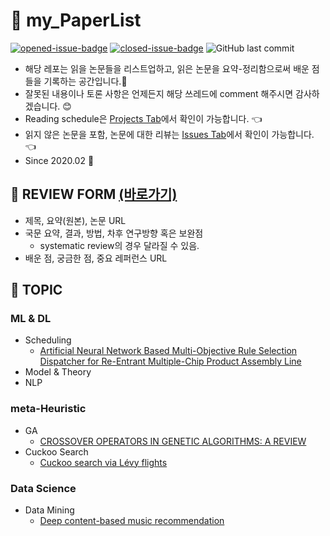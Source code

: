 # :page_facing_up: my_PaperList
[![opened-issue-badge](https://img.shields.io/github/issues/KGJsGit/my_PaperList)](https://github.com/KGJsGit/my_PaperList/issues)
[![closed-issue-badge](https://img.shields.io/github/issues-closed/KGJsGit/my_PaperList)](https://github.com/KGJsGit/my_PaperList/issues?q=is%3Aissue+is%3Aclosed)
![GitHub last commit](https://img.shields.io/github/last-commit/KGJsGit/my_PaperList.svg)
- 해당 레포는 읽을 논문들을 리스트업하고, 읽은 논문을 요약-정리함으로써 배운 점들을 기록하는 공간입니다.:closed_book:
- 잘못된 내용이나 토론 사항은 언제든지 해당 쓰레드에 comment 해주시면 감사하겠습니다. :blush:
- Reading schedule은 [Projects Tab](https://github.com/KGJsGit/my_PaperList/projects/1)에서 확인이 가능합니다. :point_left:
- 읽지 않은 논문을 포함, 논문에 대한 리뷰는 [Issues Tab](https://github.com/KGJsGit/my_PaperList/issues)에서 확인이 가능합니다. :point_left:
- Since 2020.02 :runner:

## :memo: REVIEW FORM [(바로가기)](https://github.com/KGJsGit/my_PaperList/blob/master/review_form.md)
- 제목, 요약(원본), 논문 URL
- 국문 요약, 결과, 방법, 차후 연구방향 혹은 보완점
  - systematic review의 경우 달라질 수 있음.
- 배운 점, 궁금한 점, 중요 레퍼런스 URL

## :dart: TOPIC
### ML & DL
- Scheduling
  - [Artificial Neural Network Based Multi-Objective Rule Selection Dispatcher for Re-Entrant Multiple-Chip Product Assembly Line](https://github.com/KGJsGit/my_PaperList/issues/1)
- Model & Theory
- NLP
### meta-Heuristic
- GA
  - [CROSSOVER OPERATORS IN GENETIC ALGORITHMS: A REVIEW](http://ictactjournals.in/paper/IJSC_V6_I1_paper_4_pp_1083_1092.pdf)
- Cuckoo Search
  - [Cuckoo search via Lévy flights](https://github.com/KGJsGit/my_PaperList/issues/2)
### Data Science
- Data Mining
  - [Deep content-based music recommendation](https://papers.nips.cc/paper/5004-deep-content-based-music-recommendation)

